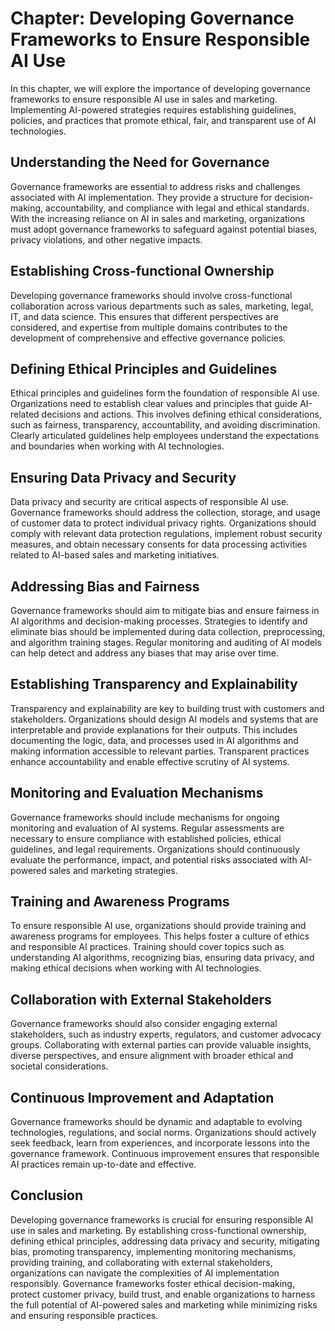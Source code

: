 Chapter: Developing Governance Frameworks to Ensure Responsible AI Use
======================================================================

In this chapter, we will explore the importance of developing governance frameworks to ensure responsible AI use in sales and marketing. Implementing AI-powered strategies requires establishing guidelines, policies, and practices that promote ethical, fair, and transparent use of AI technologies.

Understanding the Need for Governance
-------------------------------------

Governance frameworks are essential to address risks and challenges associated with AI implementation. They provide a structure for decision-making, accountability, and compliance with legal and ethical standards. With the increasing reliance on AI in sales and marketing, organizations must adopt governance frameworks to safeguard against potential biases, privacy violations, and other negative impacts.

Establishing Cross-functional Ownership
---------------------------------------

Developing governance frameworks should involve cross-functional collaboration across various departments such as sales, marketing, legal, IT, and data science. This ensures that different perspectives are considered, and expertise from multiple domains contributes to the development of comprehensive and effective governance policies.

Defining Ethical Principles and Guidelines
------------------------------------------

Ethical principles and guidelines form the foundation of responsible AI use. Organizations need to establish clear values and principles that guide AI-related decisions and actions. This involves defining ethical considerations, such as fairness, transparency, accountability, and avoiding discrimination. Clearly articulated guidelines help employees understand the expectations and boundaries when working with AI technologies.

Ensuring Data Privacy and Security
----------------------------------

Data privacy and security are critical aspects of responsible AI use. Governance frameworks should address the collection, storage, and usage of customer data to protect individual privacy rights. Organizations should comply with relevant data protection regulations, implement robust security measures, and obtain necessary consents for data processing activities related to AI-based sales and marketing initiatives.

Addressing Bias and Fairness
----------------------------

Governance frameworks should aim to mitigate bias and ensure fairness in AI algorithms and decision-making processes. Strategies to identify and eliminate bias should be implemented during data collection, preprocessing, and algorithm training stages. Regular monitoring and auditing of AI models can help detect and address any biases that may arise over time.

Establishing Transparency and Explainability
--------------------------------------------

Transparency and explainability are key to building trust with customers and stakeholders. Organizations should design AI models and systems that are interpretable and provide explanations for their outputs. This includes documenting the logic, data, and processes used in AI algorithms and making information accessible to relevant parties. Transparent practices enhance accountability and enable effective scrutiny of AI systems.

Monitoring and Evaluation Mechanisms
------------------------------------

Governance frameworks should include mechanisms for ongoing monitoring and evaluation of AI systems. Regular assessments are necessary to ensure compliance with established policies, ethical guidelines, and legal requirements. Organizations should continuously evaluate the performance, impact, and potential risks associated with AI-powered sales and marketing strategies.

Training and Awareness Programs
-------------------------------

To ensure responsible AI use, organizations should provide training and awareness programs for employees. This helps foster a culture of ethics and responsible AI practices. Training should cover topics such as understanding AI algorithms, recognizing bias, ensuring data privacy, and making ethical decisions when working with AI technologies.

Collaboration with External Stakeholders
----------------------------------------

Governance frameworks should also consider engaging external stakeholders, such as industry experts, regulators, and customer advocacy groups. Collaborating with external parties can provide valuable insights, diverse perspectives, and ensure alignment with broader ethical and societal considerations.

Continuous Improvement and Adaptation
-------------------------------------

Governance frameworks should be dynamic and adaptable to evolving technologies, regulations, and social norms. Organizations should actively seek feedback, learn from experiences, and incorporate lessons into the governance framework. Continuous improvement ensures that responsible AI practices remain up-to-date and effective.

Conclusion
----------

Developing governance frameworks is crucial for ensuring responsible AI use in sales and marketing. By establishing cross-functional ownership, defining ethical principles, addressing data privacy and security, mitigating bias, promoting transparency, implementing monitoring mechanisms, providing training, and collaborating with external stakeholders, organizations can navigate the complexities of AI implementation responsibly. Governance frameworks foster ethical decision-making, protect customer privacy, build trust, and enable organizations to harness the full potential of AI-powered sales and marketing while minimizing risks and ensuring responsible practices.
